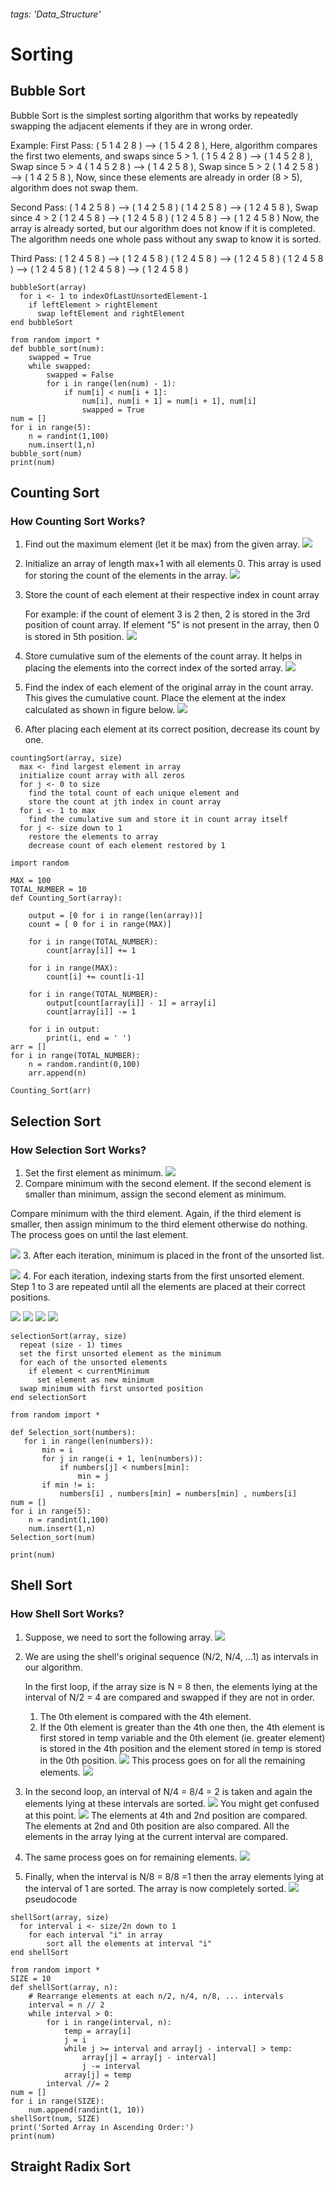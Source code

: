 ###### tags: 'Data_Structure'

# Sorting

## Bubble Sort
Bubble Sort is the simplest sorting algorithm that works by repeatedly swapping the adjacent elements if they are in wrong order.

Example:
First Pass:
( 5 1 4 2 8 ) –> ( 1 5 4 2 8 ), Here, algorithm compares the first two elements, and swaps since 5 > 1.
( 1 5 4 2 8 ) –>  ( 1 4 5 2 8 ), Swap since 5 > 4
( 1 4 5 2 8 ) –>  ( 1 4 2 5 8 ), Swap since 5 > 2
( 1 4 2 5 8 ) –> ( 1 4 2 5 8 ), Now, since these elements are already in order (8 > 5), algorithm does not swap them.

Second Pass:
( 1 4 2 5 8 ) –> ( 1 4 2 5 8 )
( 1 4 2 5 8 ) –> ( 1 2 4 5 8 ), Swap since 4 > 2
( 1 2 4 5 8 ) –> ( 1 2 4 5 8 )
( 1 2 4 5 8 ) –>  ( 1 2 4 5 8 )
Now, the array is already sorted, but our algorithm does not know if it is completed. The algorithm needs one whole pass without any swap to know it is sorted.

Third Pass:
( 1 2 4 5 8 ) –> ( 1 2 4 5 8 )
( 1 2 4 5 8 ) –> ( 1 2 4 5 8 )
( 1 2 4 5 8 ) –> ( 1 2 4 5 8 )
( 1 2 4 5 8 ) –> ( 1 2 4 5 8 )

```pseudocode
bubbleSort(array)
  for i <- 1 to indexOfLastUnsortedElement-1
    if leftElement > rightElement
      swap leftElement and rightElement
end bubbleSort
```
```python=
from random import *
def bubble_sort(num):
    swapped = True
    while swapped:
        swapped = False
        for i in range(len(num) - 1):
            if num[i] < num[i + 1]:
                num[i], num[i + 1] = num[i + 1], num[i]
                swapped = True
num = []
for i in range(5):
    n = randint(1,100)
    num.insert(1,n)
bubble_sort(num)
print(num)
```
## Counting Sort

### How Counting Sort Works?
1. Find out the maximum element (let it be max) from the given array. 
![](https://i.imgur.com/INgyljf.png)

2. Initialize an array of length max+1 with all elements 0. This array is used for storing the count of the elements in the array. 
![](https://i.imgur.com/2INcRBX.png)

3. Store the count of each element at their respective index in count array

    For example: if the count of element 3 is 2 then, 2 is stored in the 3rd position of count array. If element "5" is not present in the array, then 0 is stored in 5th position. 
![](https://i.imgur.com/C36oREz.png)

4. Store cumulative sum of the elements of the count array. It helps in placing the elements into the correct index of the sorted array. 
![](https://i.imgur.com/bfuOcze.png)

5. Find the index of each element of the original array in the count array. This gives the cumulative count. Place the element at the index calculated as shown in figure below. 
![](https://i.imgur.com/LpdYFoN.png)

6. After placing each element at its correct position, decrease its count by one.

```pseudocode
countingSort(array, size)
  max <- find largest element in array
  initialize count array with all zeros
  for j <- 0 to size
    find the total count of each unique element and 
    store the count at jth index in count array
  for i <- 1 to max
    find the cumulative sum and store it in count array itself
  for j <- size down to 1
    restore the elements to array
    decrease count of each element restored by 1
```
```python=
import random

MAX = 100
TOTAL_NUMBER = 10
def Counting_Sort(array):

    output = [0 for i in range(len(array))]
    count = [ 0 for i in range(MAX)]

    for i in range(TOTAL_NUMBER):
        count[array[i]] += 1
               
    for i in range(MAX):
        count[i] += count[i-1]

    for i in range(TOTAL_NUMBER):
        output[count[array[i]] - 1] = array[i]
        count[array[i]] -= 1

    for i in output:
        print(i, end = ' ')
arr = []
for i in range(TOTAL_NUMBER):
    n = random.randint(0,100)
    arr.append(n)

Counting_Sort(arr)

```
## Selection Sort

### How Selection Sort Works?
1. Set the first element as minimum. 
![](https://i.imgur.com/hBQI5HG.png)
2. Compare minimum with the second element. If the second element is smaller than minimum, assign the second element as minimum.

Compare minimum with the third element. Again, if the third element is smaller, then assign minimum to the third element otherwise do nothing. The process goes on until the last element. 

![](https://i.imgur.com/iPKRx0Y.png)
3. After each iteration, minimum is placed in the front of the unsorted list. 

![](https://i.imgur.com/YHKd6wk.png)
4. For each iteration, indexing starts from the first unsorted element. Step 1 to 3 are repeated until all the elements are placed at their correct positions. 

![](https://i.imgur.com/OJrXmVm.png)
![](https://i.imgur.com/ugOgnF4.png)
![](https://i.imgur.com/prUYnn7.png)
![](https://i.imgur.com/6KyrL29.png)

```pseudocode
selectionSort(array, size)
  repeat (size - 1) times
  set the first unsorted element as the minimum
  for each of the unsorted elements
    if element < currentMinimum
      set element as new minimum
  swap minimum with first unsorted position
end selectionSort
```
```python=
from random import *

def Selection_sort(numbers):
   for i in range(len(numbers)):
       min = i
       for j in range(i + 1, len(numbers)):
           if numbers[j] < numbers[min]:
               min = j
       if min != i:
           numbers[i] , numbers[min] = numbers[min] , numbers[i]
num = []
for i in range(5):
    n = randint(1,100)
    num.insert(1,n)
Selection_sort(num)

print(num)

```
## Shell Sort

### How Shell Sort Works?
1. Suppose, we need to sort the following array. 
![](https://i.imgur.com/ZBuLyxj.png)
2. We are using the shell's original sequence (N/2, N/4, ...1) as intervals in our algorithm.

    In the first loop, if the array size is N = 8 then, the elements lying at the interval of N/2 = 4 are compared and swapped if they are not in order.

    1. The 0th element is compared with the 4th element.
    2. If the 0th element is greater than the 4th one then, the 4th element is first stored in temp variable and the 0th element (ie. greater element) is stored in the 4th position and the element stored in temp is stored in the 0th position.
![](https://i.imgur.com/RebPZcc.png)
 This process goes on for all the remaining elements. 
![](https://i.imgur.com/huWheCT.png)
3. In the second loop, an interval of N/4 = 8/4 = 2 is taken and again the elements lying at these intervals are sorted. 
![](https://i.imgur.com/mc9dXFO.png)
 You might get confused at this point. 
![](https://i.imgur.com/Z860dhc.png)
The elements at 4th and 2nd position are compared. The elements at 2nd and 0th position are also compared. All the elements in the array lying at the current interval are compared.
4. The same process goes on for remaining elements. 
![](https://i.imgur.com/AEy3UgW.png)
5. Finally, when the interval is N/8 = 8/8 =1 then the array elements lying at the interval of 1 are sorted. The array is now completely sorted. 
![](https://i.imgur.com/gg8LOHD.png)
pseudocode
```pseudocode
shellSort(array, size)
  for interval i <- size/2n down to 1
    for each interval "i" in array
        sort all the elements at interval "i"
end shellSort
```
```python=
from random import *
SIZE = 10
def shellSort(array, n):
    # Rearrange elements at each n/2, n/4, n/8, ... intervals
    interval = n // 2
    while interval > 0:
        for i in range(interval, n):
            temp = array[i]
            j = i
            while j >= interval and array[j - interval] > temp:
                array[j] = array[j - interval]
                j -= interval
            array[j] = temp
        interval //= 2
num = []
for i in range(SIZE):
    num.append(randint(1, 10))
shellSort(num, SIZE)
print('Sorted Array in Ascending Order:')
print(num)
```
## Straight Radix Sort

